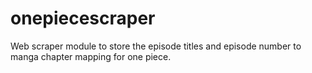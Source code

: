 # onepiecescraper


Web scraper module to store the episode titles and episode number to manga chapter mapping for one piece.

